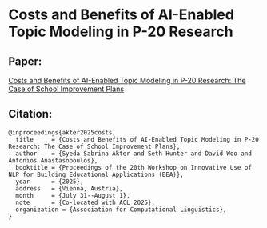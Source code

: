 # Costs and Benefits of AI-Enabled Topic Modeling in P-20 Research

## Paper:
[Costs and Benefits of AI-Enabled Topic Modeling in P-20 Research: The Case of School Improvement Plans](https://aclanthology.org/2025.bea-1.34/)

## Citation:

```
@inproceedings{akter2025costs,
  title     = {Costs and Benefits of AI-Enabled Topic Modeling in P-20 Research: The Case of School Improvement Plans},
  author    = {Syeda Sabrina Akter and Seth Hunter and David Woo and Antonios Anastasopoulos},
  booktitle = {Proceedings of the 20th Workshop on Innovative Use of NLP for Building Educational Applications (BEA)},
  year      = {2025},
  address   = {Vienna, Austria},
  month     = {July 31--August 1},
  note      = {Co-located with ACL 2025},
  organization = {Association for Computational Linguistics},
}

```
